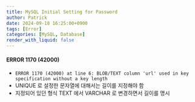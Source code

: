 ```yaml
---
title: MySQL Initial Setting for Password
author: Patrick
date: 2024-09-18 16:25:00+0900
tags: [Error]
categories: [MySQL, Database]
render_with_liquid: false
---
```

#### ERROR 1170 (42000)
- `ERROR 1170 (42000) at line 6: BLOB/TEXT column 'url' used in key specification without a key length`
- UNIQUE 로 설정한 문자열에 대해서는 길이를 지정해야 함
- 지정되어 있던 형식 TEXT 에서 VARCHAR 로 변경하면서 길이를 명시